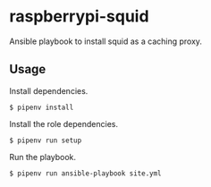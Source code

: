 # raspberrypi-squid

Ansible playbook to install squid as a caching proxy.


## Usage

Install dependencies.

    $ pipenv install

Install the role dependencies.

    $ pipenv run setup

Run the playbook.

    $ pipenv run ansible-playbook site.yml
